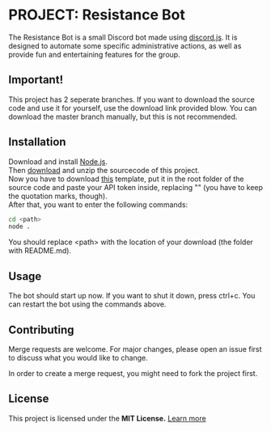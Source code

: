 # PROJECT: Resistance Bot

The Resistance Bot is a small Discord bot made using [discord.js](https://discord.js.org/). It is designed to automate some specific administrative actions, as well as provide fun and entertaining features for the group.

## Important!
This project has 2 seperate branches. If you want to download the source code and use it for yourself, use the download link provided blow. You can download the master branch manually, but this is not recommended.


## Installation

Download and install [Node.js](https://nodejs.org/en/).  
Then [download](https://lordvertice.hopto.org/LordVertice/resistance-bot/-/archive/public-version/resistance-bot-public-version.zip) and unzip the sourcecode of this project.  
Now you have to download [this](https://mega.nz/file/qB9ECKrL#2tInDeIXNWZZ9m2jJrfM9rSjnCdnxp8Vm5XAmEnxvyc) template, put it in the root folder of the source code and paste your API token inside, replacing "<token here>" (you have to keep the quotation marks, though).  
After that, you want to enter the following commands:

```bash
cd <path>
node .
```
You should replace \<path> with the location of your download (the folder with README.md).

## Usage

The bot should start up now. If you want to shut it down, press ctrl+c.
You can restart the bot using the commands above.

## Contributing
Merge requests are welcome. For major changes, please open an issue first to discuss what you would like to change.  

In order to create a merge request, you might need to fork the project first.

## License
This project is licensed under the **MIT License.** [Learn more](https://choosealicense.com/licenses/mit/)